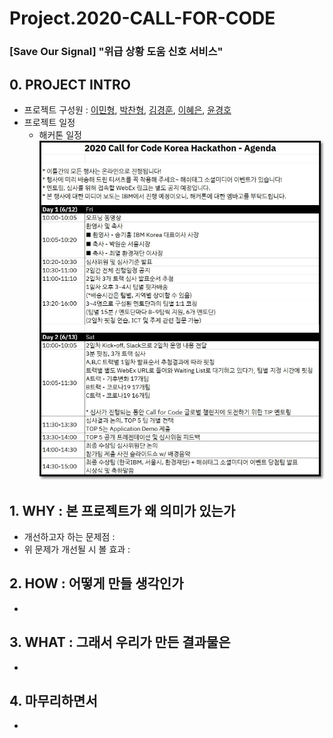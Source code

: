 # Project.2020-CALL-FOR-CODE

### [Save Our Signal] "위급 상황 도움 신호 서비스"

## 0. PROJECT INTRO

- 프로젝트 구성원 : [이민형](https://github.com/MinHyungRHIE), [박찬형](https://github.com/ch-4ml), [김경훈](https://github.com/ngngman), [이혜은](https://github.com/AliceHELee), [윤경호]()
- 프로젝트 일정
  - 해커톤 일정<br>
    ![agenda](./mdsrc/IMG_AGENDA.png "2020 Call for Code Korea Hackathon - Agenda")

## 1. WHY : 본 프로젝트가 왜 의미가 있는가

- 개선하고자 하는 문제점 :
- 위 문제가 개선될 시 볼 효과 :

## 2. HOW : 어떻게 만들 생각인가

-

## 3. WHAT : 그래서 우리가 만든 결과물은

-

## 4. 마무리하면서

-
